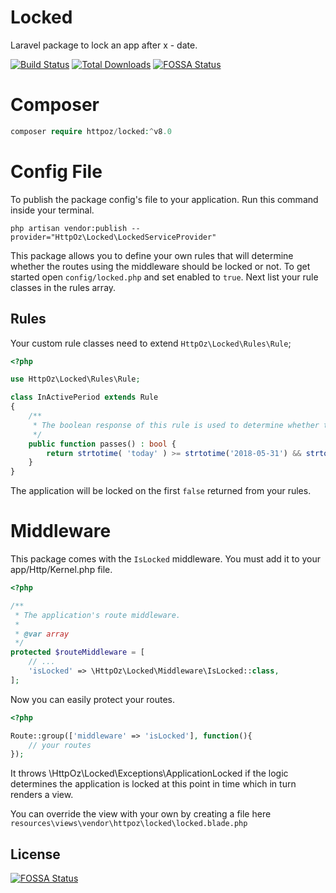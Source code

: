 # Locked

Laravel package to lock an app after x - date.

[![Build Status](https://travis-ci.org/httpoz/locked.svg)](https://travis-ci.org/httpoz/locked)
[![Total Downloads](https://poser.pugx.org/httpoz/locked/d/total.svg)](https://packagist.org/packages/httpoz/locked)
[![FOSSA Status](https://app.fossa.io/api/projects/git%2Bgithub.com%2Fhttpoz%2Flocked.svg?type=shield)](https://app.fossa.io/projects/git%2Bgithub.com%2Fhttpoz%2Flocked?ref=badge_shield)

# Composer

```php
composer require httpoz/locked:^v8.0
```

# Config File

To publish the package config's file to your application. Run this command inside your terminal.

```
php artisan vendor:publish --provider="HttpOz\Locked\LockedServiceProvider"
```

This package allows you to define your own rules that will determine whether the routes using the middleware should be locked or not. To get started open `config/locked.php` and set enabled to `true`. Next list your rule classes in the rules array.

## Rules

Your custom rule classes need to extend `HttpOz\Locked\Rules\Rule`;

```php
<?php

use HttpOz\Locked\Rules\Rule;

class InActivePeriod extends Rule
{
	/**
	 * The boolean response of this rule is used to determine whether the rule has passed or not.
	 */
	public function passes() : bool {
		return strtotime( 'today' ) >= strtotime('2018-05-31') && strtotime( 'today' ) <= strtotime('2022-05-31');
	}
}
```

The application will be locked on the first `false` returned from your rules.

# Middleware

This package comes with the `IsLocked` middleware. You must add it to your app/Http/Kernel.php file.

```php
<?php

/**
 * The application's route middleware.
 *
 * @var array
 */
protected $routeMiddleware = [
    // ...
	'isLocked' => \HttpOz\Locked\Middleware\IsLocked::class,
];
```

Now you can easily protect your routes.

```php
<?php

Route::group(['middleware' => 'isLocked'], function(){
	// your routes
});
```

It throws \HttpOz\Locked\Exceptions\ApplicationLocked if the logic determines the application is locked at this point in time which in turn renders a view.

You can override the view with your own by creating a file here `resources\views\vendor\httpoz\locked\locked.blade.php`


## License
[![FOSSA Status](https://app.fossa.io/api/projects/git%2Bgithub.com%2Fhttpoz%2Flocked.svg?type=large)](https://app.fossa.io/projects/git%2Bgithub.com%2Fhttpoz%2Flocked?ref=badge_large)
